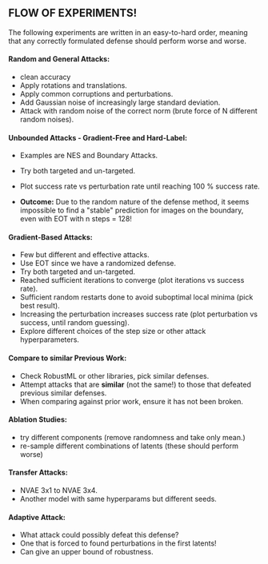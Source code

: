 ## FLOW OF EXPERIMENTS!

The following experiments are written in an easy-to-hard order, meaning that any correctly formulated defense
should perform worse and worse. 

#### Random and General Attacks:

- clean accuracy
- Apply rotations and translations.
- Apply common corruptions and perturbations.
- Add Gaussian noise of increasingly large standard deviation.
- Attack with random noise of the correct norm (brute force of N different random noises).

#### Unbounded Attacks - Gradient-Free and Hard-Label:

- Examples are NES and Boundary Attacks.
- Try both targeted and un-targeted.
- Plot success rate vs perturbation rate until reaching 100 % success rate.

- **Outcome:** Due to the random nature of the defense method, it seems impossible
to find a "stable" prediction for images on the boundary, even with EOT with n steps = 128!

#### Gradient-Based Attacks:

- Few but different and effective attacks.
- Use EOT since we have a randomized defense. 
- Try both targeted and un-targeted.
- Reached sufficient iterations to converge (plot iterations vs success rate).
- Sufficient random restarts done to avoid suboptimal local minima (pick best result).
- Increasing the perturbation increases success rate (plot perturbation vs success, until random guessing).
- Explore different choices of the step size or other attack hyperparameters.

#### Compare to similar Previous Work:

- Check RobustML or other libraries, pick similar defenses.
- Attempt attacks that are **similar** (not the same!) to those that defeated previous similar defenses.
- When comparing against prior work, ensure it has not been broken.

#### Ablation Studies:

- try different components (remove randomness and take only mean.)
- re-sample different combinations of latents (these should perform worse)

#### Transfer Attacks:

- NVAE 3x1 to NVAE 3x4.
- Another model with same hyperparams but different seeds.

#### Adaptive Attack:

- What attack could possibly defeat this defense?
- One that is forced to found perturbations in the first latents!
- Can give an upper bound of robustness.